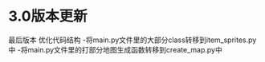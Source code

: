 # 3.0版本更新
最后版本
优化代码结构
  -将main.py文件里的大部分class转移到item_sprites.py中
  -将main.py文件里的打部分地图生成函数转移到create_map.py中
